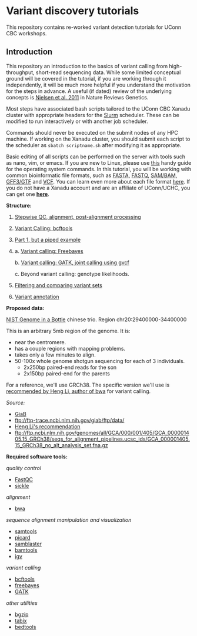 # Variant discovery tutorials

This repository contains re-worked variant detection tutorials for UConn CBC workshops. 

## Introduction

This repository an introduction to the basics of variant calling from high-throughput, short-read sequencing data. While some limited conceptual ground will be covered in the tutorial, if you are working through it independently, it will be much more helpful if you understand the motivation for the steps in advance. A useful (if dated) review of the underlying concepts is [Nielsen et al. 2011](https://www.nature.com/articles/nrg2986) in Nature Reviews Genetics. 

Most steps have associated bash scripts tailored to the UConn CBC Xanadu cluster with appropriate headers for the [Slurm](https://slurm.schedmd.com/documentation.html) scheduler. These can be modified to run interactively or with another job scheduler.  

Commands should never be executed on the submit nodes of any HPC machine.  If working on the Xanadu cluster, you should submit each script to the scheduler as `sbatch scriptname.sh` after modifying it as appropriate.  

Basic editing of all scripts can be performed on the server with tools such as nano, vim, or emacs.  If you are new to Linux, please use [this](https://bioinformatics.uconn.edu/unix-basics) handy guide for the operating system commands.  In this tutorial, you will be working with common bioinformatic file formats, such as [FASTA](https://en.wikipedia.org/wiki/FASTA_format), [FASTQ](https://en.wikipedia.org/wiki/FASTQ_format), [SAM/BAM](https://en.wikipedia.org/wiki/SAM_(file_format)), [GFF3/GTF](https://en.wikipedia.org/wiki/General_feature_format) and [VCF](https://en.wikipedia.org/wiki/Variant_Call_Format). You can learn even more about each file format [here](https://bioinformatics.uconn.edu/resources-and-events/tutorials/file-formats-tutorial/). If you do not have a Xanadu account and are an affiliate of UConn/UCHC, you can get one **[here](https://bioinformatics.uconn.edu/contact-us/)**.   

__Structure:__

1. [ Stepwise QC, alignment, post-alignment processing ](/Part1_qc_alignment.md)

2. [ Variant Calling: bcftools ](/Part2_bcftools.md)

3. [ Part 1, but a piped example ](Part3_pipedalignment.md)

4. 
	a. [ Variant calling: Freebayes ](Part4a_freebayes.md)

	b. [ Variant calling: GATK, joint calling using gvcf ](Part4b_gatk.md)

	c. Beyond variant calling: genotype likelihoods. 

5. [ Filtering and comparing variant sets ](Part5_filtering_comparing.md) 

6. [ Variant annotation ](Part6_annotation.md)

__Proposed data:__

[NIST Genome in a Bottle](https://www.nist.gov/programs-projects/genome-bottle) chinese trio. 
Region chr20:29400000-34400000

This is an arbitrary 5mb region of the genome. It is:
- near the centromere. 
- has a couple regions with mapping problems. 
- takes only a few minutes to align. 
- 50-100x whole genome shotgun sequencing for each of 3 individuals. 
	- 2x250bp paired-end reads for the son
	- 2x150bp paired-end for the parents

For a reference, we'll use GRCh38. The specific version we'll use is [recommended by Heng Li, author of bwa](https://lh3.github.io/2017/11/13/which-human-reference-genome-to-use) for variant calling. 

_Source:_
- [GiaB](https://www.nist.gov/programs-projects/genome-bottle)
- ftp://ftp-trace.ncbi.nlm.nih.gov/giab/ftp/data/
- [Heng Li's recommendation](https://lh3.github.io/2017/11/13/which-human-reference-genome-to-use)
- ftp://ftp.ncbi.nlm.nih.gov/genomes/all/GCA/000/001/405/GCA_000001405.15_GRCh38/seqs_for_alignment_pipelines.ucsc_ids/GCA_000001405.15_GRCh38_no_alt_analysis_set.fna.gz

__Required software tools:__

_quality control_  
- [ FastQC ](https://www.bioinformatics.babraham.ac.uk/projects/fastqc/)
- [ sickle ](https://github.com/najoshi/sickle)  

_alignment_  
- [ bwa ](http://bio-bwa.sourceforge.net/)

_sequence alignment manipulation and visualization_ 
- [ samtools ](http://www.htslib.org/doc/samtools.html)
- [ picard ](https://broadinstitute.github.io/picard/)
- [ samblaster ](https://github.com/GregoryFaust/samblaster)
- [ bamtools ](https://github.com/pezmaster31/bamtools)  
- [ igv ](https://software.broadinstitute.org/software/igv/)

_variant calling_  
- [ bcftools ](http://www.htslib.org/doc/bcftools.html)
- [ freebayes ](https://github.com/ekg/freebayes)
- [ GATK ](https://software.broadinstitute.org/gatk/)  

_other utilities_  
- [ bgzip ](http://www.htslib.org/doc/bgzip.html)
- [ tabix ](http://www.htslib.org/doc/tabix.html)
- [ bedtools ](https://bedtools.readthedocs.io/en/latest/)
